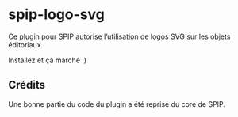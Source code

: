 # spip-logo-svg

Ce plugin pour SPIP autorise l’utilisation de logos SVG sur les objets éditoriaux.

Installez et ça marche :)

## Crédits

Une bonne partie du code du plugin a été reprise du core de SPIP.